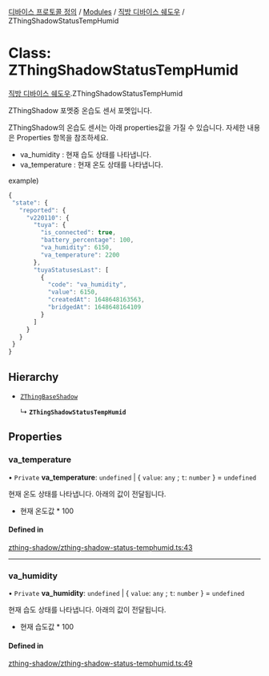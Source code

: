 [디바이스 프로토콜 정의](../README.md) / [Modules](../modules.md) / [직방 디바이스 쉐도우](../modules/__________.md) / ZThingShadowStatusTempHumid

# Class: ZThingShadowStatusTempHumid

[직방 디바이스 쉐도우](../modules/__________.md).ZThingShadowStatusTempHumid

ZThingShadow 포멧중 온습도 센서 포멧입니다.

ZThingShadow의 온습도 센서는 아래 properties값을 가질 수 있습니다.  자세한 내용은 Properties 항목을 참조하세요.

* va_humidity : 현재 습도 상태를 나타냅니다.
* va_temperature : 현재 온도 상태를 나타냅니다.

example)
 ```typescript
{
  "state": {
    "reported": {
      "v220110": {
        "tuya": {
          "is_connected": true,
          "battery_percentage": 100,
          "va_humidity": 6150,
          "va_temperature": 2200
        },
        "tuyaStatusesLast": [
          {
            "code": "va_humidity",
            "value": 6150,
            "createdAt": 1648648163563,
            "bridgedAt": 1648648164109
          }
        ]
      }
    }
  }
}
```

## Hierarchy

- [`ZThingBaseShadow`](_________.ZThingBaseShadow.md)

  ↳ **`ZThingShadowStatusTempHumid`**

## Properties

### va\_temperature

• `Private` **va\_temperature**: `undefined` \| { `value`: `any` ; `t`: `number`  } = `undefined`

현재 온도 상태를 나타냅니다. 아래의 값이 전달됩니다.
* 현재 온도값 * 100

#### Defined in

[zthing-shadow/zthing-shadow-status-temphumid.ts:43](https://github.com/zigbang/iot/blob/43523cfa/packages/ziot-bridge/tuya/zthing-message-converter/lib/messages/zthing-shadow/zthing-shadow-status-temphumid.ts#L43)

___

### va\_humidity

• `Private` **va\_humidity**: `undefined` \| { `value`: `any` ; `t`: `number`  } = `undefined`

현재 습도 상태를 나타냅니다. 아래의 값이 전달됩니다.
* 현재 습도값 * 100

#### Defined in

[zthing-shadow/zthing-shadow-status-temphumid.ts:49](https://github.com/zigbang/iot/blob/43523cfa/packages/ziot-bridge/tuya/zthing-message-converter/lib/messages/zthing-shadow/zthing-shadow-status-temphumid.ts#L49)
